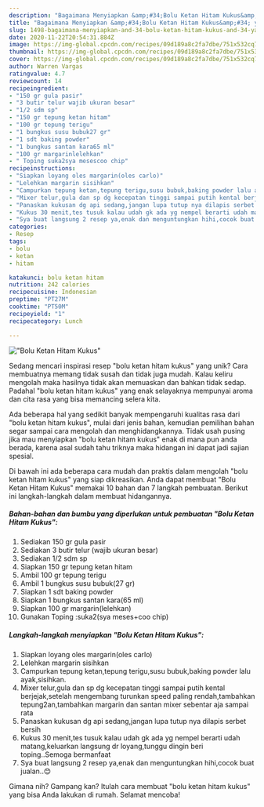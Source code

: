 ```yaml
---
description: "Bagaimana Menyiapkan &amp;#34;Bolu Ketan Hitam Kukus&amp;#34; yang Lezat"
title: "Bagaimana Menyiapkan &amp;#34;Bolu Ketan Hitam Kukus&amp;#34; yang Lezat"
slug: 1498-bagaimana-menyiapkan-and-34-bolu-ketan-hitam-kukus-and-34-yang-lezat
date: 2020-11-22T20:54:31.884Z
image: https://img-global.cpcdn.com/recipes/09d189a8c2fa7dbe/751x532cq70/bolu-ketan-hitam-kukus-foto-resep-utama.jpg
thumbnail: https://img-global.cpcdn.com/recipes/09d189a8c2fa7dbe/751x532cq70/bolu-ketan-hitam-kukus-foto-resep-utama.jpg
cover: https://img-global.cpcdn.com/recipes/09d189a8c2fa7dbe/751x532cq70/bolu-ketan-hitam-kukus-foto-resep-utama.jpg
author: Warren Vargas
ratingvalue: 4.7
reviewcount: 14
recipeingredient:
- "150 gr gula pasir"
- "3 butir telur wajib ukuran besar"
- "1/2 sdm sp"
- "150 gr tepung ketan hitam"
- "100 gr tepung terigu"
- "1 bungkus susu bubuk27 gr"
- "1 sdt baking powder"
- "1 bungkus santan kara65 ml"
- "100 gr margarinlelehkan"
- " Toping suka2sya mesescoo chip"
recipeinstructions:
- "Siapkan loyang oles margarin(oles carlo)"
- "Lelehkan margarin sisihkan"
- "Campurkan tepung ketan,tepung terigu,susu bubuk,baking powder lalu ayak,sisihkan."
- "Mixer telur,gula dan sp dg kecepatan tinggi sampai putih kental berjejak,setelah mengembang turunkan speed paling rendah,tambahkan tepung2an,tambahkan margarin dan santan mixer sebentar aja sampai rata"
- "Panaskan kukusan dg api sedang,jangan lupa tutup nya dilapis serbet bersih"
- "Kukus 30 menit,tes tusuk kalau udah gk ada yg nempel berarti udah matang,keluarkan langsung dr loyang,tunggu dingin beri toping..Semoga bermanfaat"
- "Sya buat langsung 2 resep ya,enak dan menguntungkan hihi,cocok buat jualan..😊"
categories:
- Resep
tags:
- bolu
- ketan
- hitam

katakunci: bolu ketan hitam 
nutrition: 242 calories
recipecuisine: Indonesian
preptime: "PT27M"
cooktime: "PT50M"
recipeyield: "1"
recipecategory: Lunch

---
```



![&#34;Bolu Ketan Hitam Kukus&#34;](https://img-global.cpcdn.com/recipes/09d189a8c2fa7dbe/751x532cq70/bolu-ketan-hitam-kukus-foto-resep-utama.jpg)

Sedang mencari inspirasi resep &#34;bolu ketan hitam kukus&#34; yang unik? Cara membuatnya memang tidak susah dan tidak juga mudah. Kalau keliru mengolah maka hasilnya tidak akan memuaskan dan bahkan tidak sedap. Padahal &#34;bolu ketan hitam kukus&#34; yang enak selayaknya mempunyai aroma dan cita rasa yang bisa memancing selera kita.



Ada beberapa hal yang sedikit banyak mempengaruhi kualitas rasa dari &#34;bolu ketan hitam kukus&#34;, mulai dari jenis bahan, kemudian pemilihan bahan segar sampai cara mengolah dan menghidangkannya. Tidak usah pusing jika mau menyiapkan &#34;bolu ketan hitam kukus&#34; enak di mana pun anda berada, karena asal sudah tahu triknya maka hidangan ini dapat jadi sajian spesial.


Di bawah ini ada beberapa cara mudah dan praktis dalam mengolah &#34;bolu ketan hitam kukus&#34; yang siap dikreasikan. Anda dapat membuat &#34;Bolu Ketan Hitam Kukus&#34; memakai 10 bahan dan 7 langkah pembuatan. Berikut ini langkah-langkah dalam membuat hidangannya.

<!--inarticleads1-->

##### Bahan-bahan dan bumbu yang diperlukan untuk pembuatan &#34;Bolu Ketan Hitam Kukus&#34;:

1. Sediakan 150 gr gula pasir
1. Sediakan 3 butir telur (wajib ukuran besar)
1. Sediakan 1/2 sdm sp
1. Siapkan 150 gr tepung ketan hitam
1. Ambil 100 gr tepung terigu
1. Ambil 1 bungkus susu bubuk(27 gr)
1. Siapkan 1 sdt baking powder
1. Siapkan 1 bungkus santan kara(65 ml)
1. Siapkan 100 gr margarin(lelehkan)
1. Gunakan  Toping :suka2(sya meses+coo chip)




<!--inarticleads2-->

##### Langkah-langkah menyiapkan &#34;Bolu Ketan Hitam Kukus&#34;:

1. Siapkan loyang oles margarin(oles carlo)
1. Lelehkan margarin sisihkan
1. Campurkan tepung ketan,tepung terigu,susu bubuk,baking powder lalu ayak,sisihkan.
1. Mixer telur,gula dan sp dg kecepatan tinggi sampai putih kental berjejak,setelah mengembang turunkan speed paling rendah,tambahkan tepung2an,tambahkan margarin dan santan mixer sebentar aja sampai rata
1. Panaskan kukusan dg api sedang,jangan lupa tutup nya dilapis serbet bersih
1. Kukus 30 menit,tes tusuk kalau udah gk ada yg nempel berarti udah matang,keluarkan langsung dr loyang,tunggu dingin beri toping..Semoga bermanfaat
1. Sya buat langsung 2 resep ya,enak dan menguntungkan hihi,cocok buat jualan..😊




Gimana nih? Gampang kan? Itulah cara membuat &#34;bolu ketan hitam kukus&#34; yang bisa Anda lakukan di rumah. Selamat mencoba!
